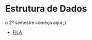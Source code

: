# Estrutura de Dados

o 2º semestre começa aqui ;)

- [FILA](https://github.com/ranielcsar/Algoritmos-em-C/tree/master/2%C2%BA%20semestre%20-%20Estrutura%20de%20Dados/Fila)
